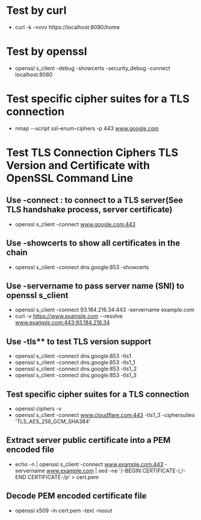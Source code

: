 # Test by curl
- curl -k -vvvv https://localhost:8080/home

# Test by openssl
- openssl s_client -debug -showcerts -security_debug -connect localhost:8080

# Test specific cipher suites for a TLS connection
- nmap --script ssl-enum-ciphers -p 443 www.google.com

# Test TLS Connection Ciphers TLS Version and Certificate with OpenSSL Command Line
## Use -connect <host>:<port> to connect to a TLS server(See TLS handshake process, server certificate)
- openssl s_client -connect www.google.com:443
## Use -showcerts to show all certificates in the chain
- openssl s_client -connect dns.google:853 -showcerts
## Use -servername to pass server name (SNI) to openssl s_client
- openssl s_client -connect 93.184.216.34:443 -servername example.com
- curl -v https://www.example.com --resolve www.example.com:443:93.184.216.34
## Use -tls** to test TLS version support
- openssl s_client -connect dns.google:853 -tls1
- openssl s_client -connect dns.google:853 -tls1_1
- openssl s_client -connect dns.google:853 -tls1_2
- openssl s_client -connect dns.google:853 -tls1_3
## Test specific cipher suites for a TLS connection
- openssl ciphers -v
- openssl s_client -connect www.cloudflare.com:443 -tls1_3 -ciphersuites 'TLS_AES_256_GCM_SHA384'
## Extract server public certificate into a PEM encoded file
- echo -n | openssl s_client -connect www.example.com:443 -servername www.example.com | sed -ne '/-BEGIN CERTIFICATE-/,/-END CERTIFICATE-/p' > cert.pem
## Decode PEM encoded certificate file
- openssl x509 -in cert.pem -text -noout
